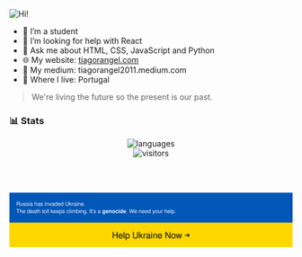 ![Hi!](https://user-images.githubusercontent.com/70700766/174063291-809cc640-bf59-438d-9538-513aa505173b.png)


* 🔭 I’m a student
* 🤔 I’m looking for help with React
* 💬 Ask me about HTML, CSS, JavaScript and Python
* 🌐 My website: [tiagorangel.com](https://tiagorangel.com/)
* 📜 My medium: tiagorangel2011.medium.com
* 🚩 Where I live: Portugal

> We're living the future so
> the present is our past.

### 📊 Stats

<div align="center">

<img alt="languages" src="https://github-readme-stats.vercel.app/api/top-langs/?username=tiagorangel2011&theme=github_light&hide_border=true&layout=compact" />
<br>
<img src="https://visitor-badge.laobi.icu/badge?page_id=tiagorangel2011.tiagorangel2011&left_text=Profile%20Visitors&format=true" alt="visitors">
</div>

<br/><br/>

[![Russia has invaded Ukraine and already killed tens of thousands of civilians, with many more raped or tortured. The death toll keeps climbing. It's a genocide. Let's fight back against the Russian regime: Click to know more](https://raw.githubusercontent.com/vshymanskyy/StandWithUkraine/main/banner2-direct.svg)](https://stand-with-ukraine.pp.ua)
